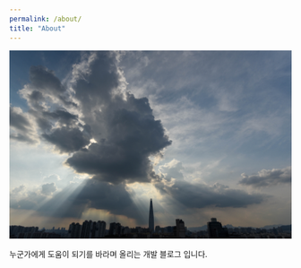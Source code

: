```yaml
---
permalink: /about/
title: "About"
---
```


![Foo](/assets/images/DSC_1270.jpg)


누군가에게 도움이 되기를 바라며 올리는 개발 블로그 입니다.